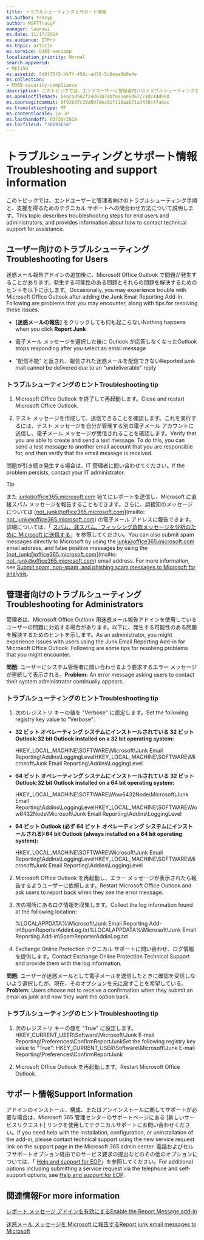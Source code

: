 ```yaml
---
title: トラブルシューティングとサポート情報
ms.author: tracyp
author: MSFTTracyP
manager: laurawi
ms.date: 11/17/2014
ms.audience: ITPro
ms.topic: article
ms.service: O365-seccomp
localization_priority: Normal
search.appverid:
- MET150
ms.assetid: 5d9f75f5-bb7f-458c-ad30-5c8eae0b0e4e
ms.collection:
- M365-security-compliance
description: このトピックでは、エンドユーザーと管理者向けのトラブルシューティング手順と、支援を得るためのテクニカル サポートへの問合わせ方法について説明します。
ms.openlocfilehash: bea2ad502f24d63874bfa954e6d67c73dc44d98d
ms.sourcegitcommit: 0f93b37c39d807dec91f118aa671a3430c47a9ac
ms.translationtype: MT
ms.contentlocale: ja-JP
ms.lasthandoff: 03/20/2019
ms.locfileid: "30693656"
---
```

# <a name="troubleshooting-and-support-information"></a><span data-ttu-id="72699-103">トラブルシューティングとサポート情報</span><span class="sxs-lookup"><span data-stu-id="72699-103">Troubleshooting and support information</span></span>

<span data-ttu-id="72699-104">このトピックでは、エンドユーザーと管理者向けのトラブルシューティング手順と、支援を得るためのテクニカル サポートへの問合わせ方法について説明します。</span><span class="sxs-lookup"><span data-stu-id="72699-104">This topic describes troubleshooting steps for end users and administrators, and provides information about how to contact technical support for assistance.</span></span>
  
## <a name="troubleshooting-for-users"></a><span data-ttu-id="72699-105">ユーザー向けのトラブルシューティング</span><span class="sxs-lookup"><span data-stu-id="72699-105">Troubleshooting for Users</span></span>

<span data-ttu-id="72699-p101">迷惑メール報告アドインの追加後に、Microsoft Office Outlook で問題が発生することがあります。発生する可能性のある問題とそれらの問題を解決するためのヒントを以下に示します。</span><span class="sxs-lookup"><span data-stu-id="72699-p101">Occasionally, you may experience trouble with Microsoft Office Outlook after adding the Junk Email Reporting Add-In. Following are problems that you may encounter, along with tips for resolving these issues.</span></span> 
  
- <span data-ttu-id="72699-108">**[迷惑メールの報告]** をクリックしても何も起こらない</span><span class="sxs-lookup"><span data-stu-id="72699-108">Nothing happens when you click **Report Junk**</span></span>
    
- <span data-ttu-id="72699-109">電子メール メッセージを選択した後に Outlook が応答しなくなった</span><span class="sxs-lookup"><span data-stu-id="72699-109">Outlook stops responding after you select an email message</span></span>
    
- <span data-ttu-id="72699-110">"配信不能" と返され、報告された迷惑メールを配信できない</span><span class="sxs-lookup"><span data-stu-id="72699-110">Reported junk mail cannot be delivered due to an "undeliverable" reply</span></span>
    
### <a name="troubleshooting-tip"></a><span data-ttu-id="72699-111">トラブルシューティングのヒント</span><span class="sxs-lookup"><span data-stu-id="72699-111">Troubleshooting tip</span></span>

1. <span data-ttu-id="72699-112">Microsoft Office Outlook を終了して再起動します。</span><span class="sxs-lookup"><span data-stu-id="72699-112">Close and restart Microsoft Office Outlook.</span></span>
    
2. <span data-ttu-id="72699-p102">テスト メッセージを作成して、送信できることを確認します。これを実行するには、テスト メッセージを自分が管理する別の電子メール アカウントに送信し、電子メール メッセージが受信されることを確認します。</span><span class="sxs-lookup"><span data-stu-id="72699-p102">Verify that you are able to create and send a test message. To do this, you can send a test message to another email account that you are responsible for, and then verify that the email message is received.</span></span>
    
<span data-ttu-id="72699-115">問題が引き続き発生する場合は、IT 管理者に問い合わせてください。</span><span class="sxs-lookup"><span data-stu-id="72699-115">If the problem persists, contact your IT administrator.</span></span>
  
> [!TIP]
> <span data-ttu-id="72699-p103">また [junk@office365.microsoft.com](mailto:junk@office365.microsoft.com) 宛てにレポートを送信し、Microsoft に直接スパム メッセージを報告することもできます。さらに、誤検知のメッセージについては [not_junk@office365.microsoft.com](mailto: not_junk@office365.microsoft.com) の電子メール アドレスに報告できます。詳細については、「 [スパム、非スパム、フィッシング詐欺メッセージを分析のために Microsoft に送信する](submit-spam-non-spam-and-phishing-scam-messages-to-microsoft-for-analysis.md)」を参照してください。</span><span class="sxs-lookup"><span data-stu-id="72699-p103">You can also submit spam messages directly to Microsoft by using the [junk@office365.microsoft.com](mailto:junk@office365.microsoft.com) email address, and false positive messages by using the [not_junk@office365.microsoft.com](mailto: not_junk@office365.microsoft.com) email address. For more information, see [Submit spam, non-spam, and phishing scam messages to Microsoft for analysis](submit-spam-non-spam-and-phishing-scam-messages-to-microsoft-for-analysis.md).</span></span> 
  
## <a name="troubleshooting-for-administrators"></a><span data-ttu-id="72699-118">管理者向けのトラブルシューティング</span><span class="sxs-lookup"><span data-stu-id="72699-118">Troubleshooting for Administrators</span></span>

<span data-ttu-id="72699-p104">管理者は、Microsoft Office Outlook 用迷惑メール報告アドインを使用しているユーザーの問題に対処する場合があります。以下に、発生する可能性のある問題を解決するためのヒントを示します。</span><span class="sxs-lookup"><span data-stu-id="72699-p104">As an administrator, you might experience issues with users using the Junk Email Reporting Add-in for Microsoft Office Outlook. Following are some tips for resolving problems that you might encounter.</span></span> 
  
 <span data-ttu-id="72699-121">**問題:** ユーザーにシステム管理者に問い合わせるよう要求するエラー メッセージが連続して表示される。</span><span class="sxs-lookup"><span data-stu-id="72699-121">**Problem:** An error message asking users to contact their system administrator continually appears.</span></span> 
  
### <a name="troubleshooting-tip"></a><span data-ttu-id="72699-122">トラブルシューティングのヒント</span><span class="sxs-lookup"><span data-stu-id="72699-122">Troubleshooting tip</span></span>

1. <span data-ttu-id="72699-123">次のレジストリ キーの値を "Verbose" に設定します。</span><span class="sxs-lookup"><span data-stu-id="72699-123">Set the following registry key value to "Verbose":</span></span>
    
  - <span data-ttu-id="72699-124">**32 ビット オペレーティング システムにインストールされている 32 ビット Outlook:**</span><span class="sxs-lookup"><span data-stu-id="72699-124">**32 bit Outlook installed on a 32 bit operating system:**</span></span>
    
    <span data-ttu-id="72699-125">HKEY_LOCAL_MACHINE\SOFTWARE\Microsoft\Junk Email Reporting\Addins\LoggingLevel</span><span class="sxs-lookup"><span data-stu-id="72699-125">HKEY_LOCAL_MACHINE\SOFTWARE\Microsoft\Junk Email Reporting\Addins\LoggingLevel</span></span>
    
  - <span data-ttu-id="72699-126">**64 ビット オペレーティング システムにインストールされている 32 ビット Outlook:**</span><span class="sxs-lookup"><span data-stu-id="72699-126">**32 bit Outlook installed on a 64 bit operating system:**</span></span>
    
    <span data-ttu-id="72699-127">HKEY_LOCAL_MACHINE\SOFTWARE\Wow6432Node\Microsoft\Junk Email Reporting\Addins\LoggingLevel</span><span class="sxs-lookup"><span data-stu-id="72699-127">HKEY_LOCAL_MACHINE\SOFTWARE\Wow6432Node\Microsoft\Junk Email Reporting\Addins\LoggingLevel</span></span>
    
  - <span data-ttu-id="72699-128">**64 ビット Outlook (必ず 64 ビット オペレーティング システムにインストールされる):**</span><span class="sxs-lookup"><span data-stu-id="72699-128">**64 bit Outlook (always installed on a 64 bit operating system):**</span></span>
    
    <span data-ttu-id="72699-129">HKEY_LOCAL_MACHINE\SOFTWARE\Microsoft\Junk Email Reporting\Addins\LoggingLevel</span><span class="sxs-lookup"><span data-stu-id="72699-129">HKEY_LOCAL_MACHINE\SOFTWARE\Microsoft\Junk Email Reporting\Addins\LoggingLevel</span></span>
    
2. <span data-ttu-id="72699-130">Microsoft Office Outlook を再起動し、エラー メッセージが表示されたら報告するようユーザーに依頼します。</span><span class="sxs-lookup"><span data-stu-id="72699-130">Restart Microsoft Office Outlook and ask users to report back when they see the error message.</span></span>
    
3. <span data-ttu-id="72699-131">次の場所にあるログ情報を収集します。</span><span class="sxs-lookup"><span data-stu-id="72699-131">Collect the log information found at the following location:</span></span> 
    
    <span data-ttu-id="72699-132">%LOCALAPPDATA%\Microsoft\Junk Email Reporting Add-in\SpamReporterAddinLog.txt</span><span class="sxs-lookup"><span data-stu-id="72699-132">%LOCALAPPDATA%\Microsoft\Junk Email Reporting Add-in\SpamReporterAddinLog.txt</span></span>
    
4. <span data-ttu-id="72699-133">Exchange Online Protection テクニカル サポートに問い合わせ、ログ情報を提供します。</span><span class="sxs-lookup"><span data-stu-id="72699-133">Contact Exchange Online Protection Technical Support and provide them with the log information.</span></span> 
    
 <span data-ttu-id="72699-134">**問題:** ユーザーが迷惑メールとして電子メールを送信したときに確認を受信しないよう選択したが、現在、そのオプションを元に戻すことを希望している。</span><span class="sxs-lookup"><span data-stu-id="72699-134">**Problem:** Users choose not to receive a confirmation when they submit an email as junk and now they want the option back.</span></span> 
  
### <a name="troubleshooting-tip"></a><span data-ttu-id="72699-135">トラブルシューティングのヒント</span><span class="sxs-lookup"><span data-stu-id="72699-135">Troubleshooting tip</span></span>

1. <span data-ttu-id="72699-136">次のレジストリ キーの値を "True" に設定します。HKEY_CURRENT_USER\Software\Microsoft\Junk E-mail Reporting\Preferences\ConfirmReportJunk</span><span class="sxs-lookup"><span data-stu-id="72699-136">Set the following registry key value to "True": HKEY_CURRENT_USER\Software\Microsoft\Junk E-mail Reporting\Preferences\ConfirmReportJunk</span></span>
    
2. <span data-ttu-id="72699-137">Microsoft Office Outlook を再起動します。</span><span class="sxs-lookup"><span data-stu-id="72699-137">Restart Microsoft Office Outlook.</span></span>
    
## <a name="support-information"></a><span data-ttu-id="72699-138">サポート情報</span><span class="sxs-lookup"><span data-stu-id="72699-138">Support Information</span></span>

<span data-ttu-id="72699-139">アドインのインストール、構成、またはアンインストールに関してサポートが必要な場合は、Microsoft 365 管理センターのサポートページにある [新しいサービスリクエスト] リンクを使用してテクニカルサポートにお問い合わせください。</span><span class="sxs-lookup"><span data-stu-id="72699-139">If you need help with the installation, configuration, or uninstallation of the add-in, please contact technical support using the new service request link on the support page in the Microsoft 365 admin center.</span></span> <span data-ttu-id="72699-140">電話およびセルフサポートオプション経由でのサービス要求の提出などのその他のオプションについては、「 [Help and support for EOP](eop/help-and-support-for-eop.md)」を参照してください。</span><span class="sxs-lookup"><span data-stu-id="72699-140">For additional options including submitting a service request via the telephone and self-support options, see [Help and support for EOP](eop/help-and-support-for-eop.md).</span></span>
  
## <a name="for-more-information"></a><span data-ttu-id="72699-141">関連情報</span><span class="sxs-lookup"><span data-stu-id="72699-141">For more information</span></span>

[<span data-ttu-id="72699-142">レポート メッセージ アドインを有効にする</span><span class="sxs-lookup"><span data-stu-id="72699-142">Enable the Report Message add-in</span></span>](https://support.office.com/article/4250c4bc-6102-420b-9e0a-a95064837676)
  
[<span data-ttu-id="72699-143">迷惑メール メッセージを Microsoft に報告する</span><span class="sxs-lookup"><span data-stu-id="72699-143">Report junk email messages to Microsoft</span></span>](report-junk-email-messages-to-microsoft.md)
  

